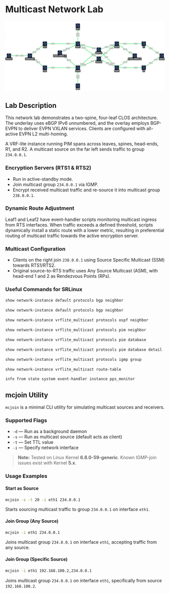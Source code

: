 # Multicast Network Lab

![Multicast Lab Topology](./pim_lab.png)

## Lab Description

This network lab demonstrates a two-spine, four-leaf CLOS architecture. The underlay uses eBGP IPv6 unnumbered, and the overlay employs BGP-EVPN to deliver EVPN VXLAN services. Clients are configured with all-active EVPN L2 multi-homing.

A VRF-lite instance running PIM spans across leaves, spines, head-ends, R1, and R2. A multicast source on the far left sends traffic to group `234.0.0.1`.

### Encryption Servers (RTS1 & RTS2)

* Run in active-standby mode.
* Join multicast group `234.0.0.1` via IGMP.
* Encrypt received multicast traffic and re-source it into multicast group `238.0.0.1`.

### Dynamic Route Adjustment

Leaf1 and Leaf2 have event-handler scripts monitoring multicast ingress from RTS interfaces. When traffic exceeds a defined threshold, scripts dynamically install a static route with a lower metric, resulting in preferential routing of multicast traffic towards the active encryption server.

### Multicast Configuration

* Clients on the right join `238.0.0.1` using Source Specific Multicast (SSM) towards RTS1/RTS2.
* Original source-to-RTS traffic uses Any Source Multicast (ASM), with head-end 1 and 2 as Rendezvous Points (RPs).

### Useful Commands for SRLinux
```bash
show network-instance default protocols bgp neighbor
```

```bash
show network-instance default protocols bgp neighbor
```

```bash
show network-instance vrflite_multicast protocols ospf neighbor
```

```bash
show network-instance vrflite_multicast protocols pim neighbor
```

```bash
show network-instance vrflite_multicast protocols pim database
```

```bash
show network-instance vrflite_multicast protocols pim database detail
```

```bash
show network-instance vrflite_multicast protocols igmp group
```

```bash
show network-instance vrflite_multicast route-table
```

```bash
info from state system event-handler instance pps_monitor
```

## mcjoin Utility

`mcjoin` is a minimal CLI utility for simulating multicast sources and receivers.

### Supported Flags

* `-d` — Run as a background daemon
* `-s` — Run as multicast source (default acts as client)
* `-t` — Set TTL value
* `-i` — Specify network interface

> **Note:** Tested on Linux Kernel **6.8.0-59-generic**. Known IGMP-join issues exist with Kernel **5.x**.

### Usage Examples

#### Start as Source

```bash
mcjoin -s -t 20 -i eth1 234.0.0.1
```

Starts sourcing multicast traffic to group `234.0.0.1` on interface `eth1`.

#### Join Group (Any Source)

```bash
mcjoin -i eth1 234.0.0.1
```

Joins multicast group `234.0.0.1` on interface `eth1`, accepting traffic from any source.

#### Join Group (Specific Source)

```bash
mcjoin -i eth1 192.168.100.2,234.0.0.1
```

Joins multicast group `234.0.0.1` on interface `eth1`, specifically from source `192.168.100.2`.
